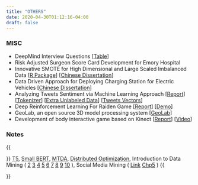 ```yaml
---
title: "OTHERS"
date: 2020-04-30T01:12:16-04:00
draft: false
---
```



### MISC

- DeepMind Interview Questions [[Table](https://hmjianggatech.github.io/files/questionlist.xlsx)]
- Risk Adjusted Surgeon Score Card Development for Emory Hospital
- Innovative SMOTE for High Dimensional and Large Scaled Imbalanced Data [[R Package](https://github.com/HMJiangGatech/ESmote)] [[Chinese Dissertation](https://hmjianggatech.github.io/files/FSMOTE.pdf)]
- Data Driven Approach for Deploying Charging Station for Electric Vehicles [[Chinese Dissertation](https://hmjianggatech.github.io/files/ChargingStation.pdf)]
- Analyzing Tweets Sentiment via Machine Learning Approach [[Report](https://hmjianggatech.github.io/files/BHAMProject/SentimentAnalysis.pdf)] [[Tokenizer](https://hmjianggatech.github.io/files/BHAMProject/ReadACleanT.py)] [[Extra Unlabeled Data](https://hmjianggatech.github.io/files/BHAMProject/Tweets_Unlabeled.csv)] [[Tweets Vectors](http://pan.baidu.com/s/1qYGQpJm)]
- Deep Reinforcement Learning For Raiden Game [[Report](https://hmjianggatech.github.io/files/HCK.pdf)] [[Demo](https://hmjianggatech.github.io/files/HCKdemo.mp4)]
- GeoLab, an open source 3D model processing system [[GeoLab](http://gcl.ustc.edu.cn/index.php?s=/Home/Geolab/index.html)]
- Development of body interactive game based on Kinect  [[Report](http://staff.ustc.edu.cn/~lgliu/Courses/ComputerGraphics_2015_spring-summer/Projects/index3.html)] [[Video](http://v.youku.com/v_show/id_XMTI2NTUyNTYzNg==.html)]

### Notes

{{<p>}}
<a href="https://hmjianggatech.github.io/files/T5.pdf">T5</a>,
<a href="https://hmjianggatech.github.io/files/Small BERT.pdf">Small BERT</a>,
<a href="https://hmjianggatech.github.io/MTDA/">MTDA</a>,
<a href="notes/Distributed Optimization Seminar Note.pdf">Distributed Optimization</a>,
    Introduction to Data Mining (
    <a href="https://www.zybuluo.com/HaomingJiang/note/385492">2</a>
    <a href="https://www.zybuluo.com/HaomingJiang/note/387597">3</a>
    <a href="https://www.zybuluo.com/HaomingJiang/note/389165">4</a>
    <a href="https://www.zybuluo.com/HaomingJiang/note/417691">5</a>
    <a href="https://www.zybuluo.com/HaomingJiang/note/391448">6</a>
    <a href="https://www.zybuluo.com/HaomingJiang/note/391448">7</a>
    <a href="https://www.zybuluo.com/HaomingJiang/note/395852">8</a>
    <a href="https://www.zybuluo.com/HaomingJiang/note/457982">9</a>
    <a href="https://www.zybuluo.com/HaomingJiang/note/398307">10</a> ),
    Social Media Mining (
    <a href="http://dmml.asu.edu/smm/SMM.pdf">Link</a>
    <a href="https://www.zybuluo.com/HaomingJiang/note/402699">Chp5</a> )
{{</p>}}
